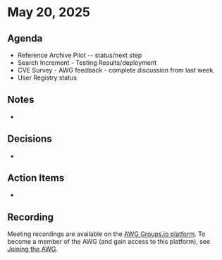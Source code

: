# May 20, 2025

## Agenda

* Reference Archive Pilot -- status/next step
* Search Increment - Testing Results/deployment
* CVE Survey - AWG feedback - complete discussion from last week.
* User Registry status

## Notes

*

## Decisions

*

## Action Items

*

## Recording

Meeting recordings are available on the [AWG Groups.io platform](https://cve-cwe-programs.groups.io/g/AWG/files/MeetingRecordings).
To become a member of the AWG (and gain access to this platform), see [Joining the AWG](https://github.com/CVEProject/automation-working-group?tab=readme-ov-file#joining-the-awg).
